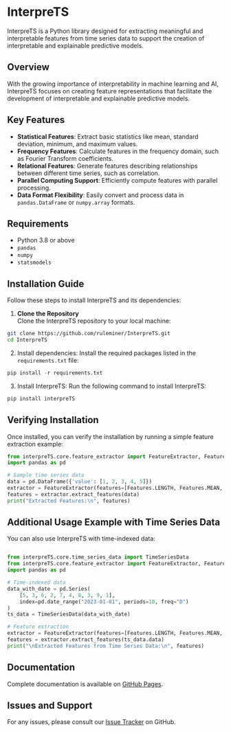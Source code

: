 # InterpreTS

InterpreTS is a Python library designed for extracting meaningful and interpretable features from time series data to support the creation of interpretable and explainable predictive models.

## Overview
With the growing importance of interpretability in machine learning and AI, InterpreTS focuses on creating feature representations that facilitate the development of interpretable and explainable predictive models.

## Key Features
- **Statistical Features**: Extract basic statistics like mean, standard deviation, minimum, and maximum values.
- **Frequency Features**: Calculate features in the frequency domain, such as Fourier Transform coefficients.
- **Relational Features**: Generate features describing relationships between different time series, such as correlation.
- **Parallel Computing Support**: Efficiently compute features with parallel processing.
- **Data Format Flexibility**: Easily convert and process data in `pandas.DataFrame` or `numpy.array` formats.

## Requirements
- Python 3.8 or above
- `pandas`
- `numpy`
- `statsmodels`

## Installation Guide
Follow these steps to install InterpreTS and its dependencies:

1. **Clone the Repository**  
   Clone the InterpreTS repository to your local machine:
   
```bash
git clone https://github.com/ruleminer/InterpreTS.git
cd InterpreTS
```

2. Install dependencies: Install the required packages listed in the `requirements.txt` file:

 ```python
 pip install -r requirements.txt
 ```

3. Install InterpreTS: Run the following command to install InterpreTS:

 ```python
 pip install interpreTS
 ```

## Verifying Installation
Once installed, you can verify the installation by running a simple feature extraction example:

 ```python
 from interpreTS.core.feature_extractor import FeatureExtractor, Features
 import pandas as pd

 # Sample time series data
 data = pd.DataFrame({'value': [1, 2, 3, 4, 5]})
 extractor = FeatureExtractor(features=[Features.LENGTH, Features.MEAN, Features.VARIANCE])
 features = extractor.extract_features(data)
 print("Extracted Features:\n", features)
 ```

## Additional Usage Example with Time Series Data
You can also use InterpreTS with time-indexed data:

 ```python

 from interpreTS.core.time_series_data import TimeSeriesData
 from interpreTS.core.feature_extractor import FeatureExtractor, Features
 import pandas as pd

 # Time-indexed data
 data_with_date = pd.Series(
     [5, 3, 6, 2, 7, 4, 8, 3, 9, 1],
     index=pd.date_range("2023-01-01", periods=10, freq="D")
 )
 ts_data = TimeSeriesData(data_with_date)

 # Feature extraction
 extractor = FeatureExtractor(features=[Features.LENGTH, Features.MEAN, Features.VARIANCE])
 features = extractor.extract_features(ts_data.data)
 print("\nExtracted Features from Time Series Data:\n", features)
 ```

## Documentation

Complete documentation is available on [GitHub Pages](https://ruleminer.github.io/InterpreTS/).


## Issues and Support

For any issues, please consult our [Issue Tracker](https://github.com/ruleminer/InterpreTS/issues) on GitHub.
